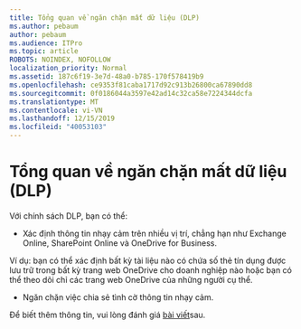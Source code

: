 ```yaml
---
title: Tổng quan về ngăn chặn mất dữ liệu (DLP)
ms.author: pebaum
author: pebaum
ms.audience: ITPro
ms.topic: article
ROBOTS: NOINDEX, NOFOLLOW
localization_priority: Normal
ms.assetid: 187c6f19-3e7d-48a0-b785-170f578419b9
ms.openlocfilehash: ce9353f81caba1717d92c913b26800ca67890dd8
ms.sourcegitcommit: 0f0186044a3597e42ad14c32ca58e7224344dcfa
ms.translationtype: MT
ms.contentlocale: vi-VN
ms.lasthandoff: 12/15/2019
ms.locfileid: "40053103"
---
```

# <a name="data-loss-prevention-dlp-overview"></a>Tổng quan về ngăn chặn mất dữ liệu (DLP)

Với chính sách DLP, bạn có thể:

- Xác định thông tin nhạy cảm trên nhiều vị trí, chẳng hạn như Exchange Online, SharePoint Online và OneDrive for Business.


Ví dụ: bạn có thể xác định bất kỳ tài liệu nào có chứa số thẻ tín dụng được lưu trữ trong bất kỳ trang web OneDrive cho doanh nghiệp nào hoặc bạn có thể theo dõi chỉ các trang web OneDrive của những người cụ thể.

- Ngăn chặn việc chia sẻ tình cờ thông tin nhạy cảm.


Để biết thêm thông tin, vui lòng đánh giá [bài viết](https://docs.microsoft.com/office365/securitycompliance/data-loss-prevention-policies)sau.


